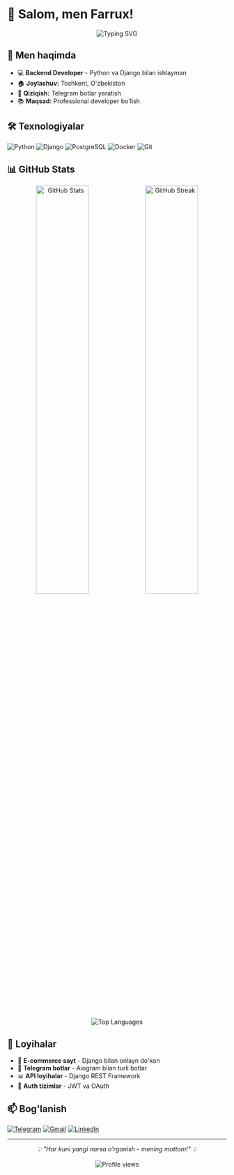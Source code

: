 # 👋 Salom, men Farrux!

<div align="center">
  <img src="https://readme-typing-svg.herokuapp.com?font=Fira+Code&size=18&duration=3000&pause=1000&color=36BCF7&center=true&vCenter=true&width=500&lines=Backend+Developer;Python+%26+Django;Toshkent%2C+O'zbekiston+🇺🇿" alt="Typing SVG" />
</div>

## 🚀 Men haqimda

- 💻 **Backend Developer** - Python va Django bilan ishlayman
- 🏠 **Joylashuv:** Toshkent, O'zbekiston
- 🤖 **Qiziqish:** Telegram botlar yaratish
- 📚 **Maqsad:** Professional developer bo'lish

## 🛠️ Texnologiyalar

![Python](https://img.shields.io/badge/Python-3776AB?style=flat&logo=python&logoColor=white)
![Django](https://img.shields.io/badge/Django-092E20?style=flat&logo=django&logoColor=white)
![PostgreSQL](https://img.shields.io/badge/PostgreSQL-336791?style=flat&logo=postgresql&logoColor=white)
![Docker](https://img.shields.io/badge/Docker-2496ED?style=flat&logo=docker&logoColor=white)
![Git](https://img.shields.io/badge/Git-F05032?style=flat&logo=git&logoColor=white)

## 📊 GitHub Stats

<div align="center">
  <img src="https://github-readme-stats.vercel.app/api?username=xmll7&show_icons=true&theme=dark&hide_border=true" alt="GitHub Stats" width="49%" />
  <img src="https://github-readme-streak-stats.herokuapp.com/?user=xmll7&theme=dark&hide_border=true" alt="GitHub Streak" width="49%" />
</div>

<div align="center">
  <img src="https://github-readme-stats.vercel.app/api/top-langs/?username=xmll7&layout=compact&theme=dark&hide_border=true" alt="Top Languages" />
</div>

## 🚀 Loyihalar

- 🛒 **E-commerce sayt** - Django bilan onlayn do'kon
- 🤖 **Telegram botlar** - Aiogram bilan turli botlar
- 📊 **API loyihalar** - Django REST Framework
- 🔐 **Auth tizimlar** - JWT va OAuth

## 📫 Bog'lanish

[![Telegram](https://img.shields.io/badge/Telegram-26A5E4?style=flat&logo=telegram&logoColor=white)](https://t.me/karshiboyev1)
[![Gmail](https://img.shields.io/badge/Gmail-EA4335?style=flat&logo=gmail&logoColor=white)](mailto:karshiboyevfarrux@gmail.com)
[![LinkedIn](https://img.shields.io/badge/LinkedIn-0A66C2?style=flat&logo=linkedin&logoColor=white)](https://linkedin.com/in/karshiboyevfarrux)

---

<div align="center">
  <i>💡 "Har kuni yangi narsa o'rganish - mening mottom!" 💡</i>
  <br><br>
  <img src="https://komarev.com/ghpvc/?username=xmll7&color=blueviolet&style=flat" alt="Profile views" />
</div>

